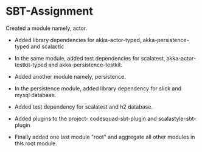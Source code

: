 # SBT-Assignment
Created a module namely, actor.

- Added library dependencies for akka-actor-typed, akka-persistence-typed and scalactic

- In the same module, added test dependencies for scalatest, akka-actor-testkit-typed and akka-persistence-testkit.

- Added another module namely, persistence.

- In the persistence module, added library dependency for slick and mysql database.

- Added test dependency for scalatest and h2 database.

- Added plugins to the project- codesquad-sbt-plugin and scalastyle-sbt-plugin

- Finally added one last module "root" and aggregate all other modules in this root module
